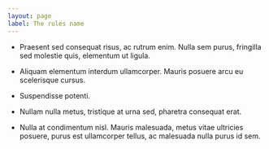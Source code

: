 ```yaml
---
layout: page
label: The rules name
---
```


* Praesent sed consequat risus, ac rutrum enim. Nulla sem purus, fringilla sed molestie quis, elementum ut ligula. 

* Aliquam elementum interdum ullamcorper. Mauris posuere arcu eu scelerisque cursus. 

* Suspendisse potenti. 

* Nullam nulla metus, tristique at urna sed, pharetra consequat erat.

* Nulla at condimentum nisl. Mauris malesuada, metus vitae ultricies posuere, purus est ullamcorper tellus, ac malesuada nulla purus id sem.